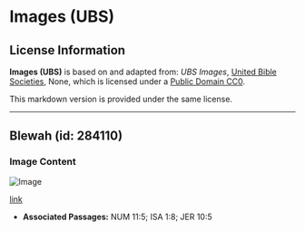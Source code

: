 # Images (UBS)

## License Information

**Images (UBS)** is based on and adapted from: _UBS Images_, [United Bible Societies](https://unitedbiblesocieties.org/), None, which is licensed under a [Public Domain CC0](https://creativecommons.org/public-domain/cc0/).

This markdown version is provided under the same license.



--------------------------------

## Blewah (id: 284110)

### Image Content

![Image](https://cdn.aquifer.bible/aquifer-content/resources/Media/WEB-0660_muskmelon.jpg)

[link](https://cdn.aquifer.bible/aquifer-content/resources/Media/WEB-0660_muskmelon.jpg)

* **Associated Passages:** NUM 11:5; ISA 1:8; JER 10:5

